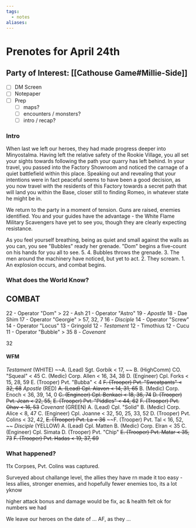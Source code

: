 ```yaml
---
tags:
  - notes
aliases:
---
```


# Prenotes for April 24th
## Party of Interest: [[Cathouse Game#Millie-Side]]
- [ ] DM Screen
- [ ] Notepaper
- [ ] Prep
	- [ ] maps?
	- [ ] encounters / monsters?
	- [ ] intro / recap?

### Intro
When last we left our heroes, they had made progress deeper into Minyostalma. Having left the relative safety of the Rookie Village, you all set your sights towards following the path your quarry has left behind. In your travel, you passed into the Factory Showroom and noticed the carnage of a quiet battlefield within this place. Speaking out and revealing that your intentions were in fact peaceful seems to have been a good decision, as you now travel with the residents of this Factory towards a secret path that will land you within the Base, closer still to finding Romeo, in whatever state he might be in.

We return to the party in a moment of tension. Guns are raised, enemies identified. You and your guides have the advantage - the White Flame Military Scavengers have yet to see you, though they are clearly expecting resistance.

As you feel yourself breathing, being as quiet and small against the walls as you can, you see "Bubbles" ready her grenade. "Dom" begins a five-count on his hands for you all to see. 5. 4. Bubbles throws the grenade. 3. The men around the machinery have noticed, but yet to act. 2. They scream. 1. An explosion occurs, and combat begins.

### What does the World Know?
## COMBAT
22 - Operator "Dom" > 
22 - Ash
21 - Operator "Astro"
19 - *Apostle*
18 - Dae Shim
17 - Operator "Georgie" > 57, 32, 7
16 - *Disciple*
14 - Operator "Screw"
14 - Operator "Locus"
13 - Gringold
12 - *Testament*
12 - Timothius
12 - Cucu
11 - Operator "Bubble" > 35
8 - *Covenant*

32

#### WFM
*Testament* (WHITE)
	~~A. (Lead) Sgt. Gorbik < 17, ~~
	B. (HighComm) CO. "Squeal" < 45
	C. (Medic) Corp. Allen < 16, 34, 38
	D. (Engineer) Cpl. Forks < 15, 28, 59
	E. (Trooper) Pvt. "Bubba" < 4
	~~F. (Trooper) Pvt. "Sweatpants" < 32, 68~~
*Apostle* (RED)
	~~A. (Lead) Cpl. Alavon < 14, 31, 65~~
	B. (Medic) Corp. Enoch < 36, 39, 14, 0
	~~C. (Engineer) Cpl. Benkaei < 18, 36, 74~~
	~~D. (Trooper) Pvt. Jean < 22, 55,~~ 
	~~E. (Trooper) Pvt. "Piddles" < 44, 62~~
	~~F. (Trooper) Pvt. Ohav < 16, 53~~
*Covenant* (GREEN)
	A. (Lead) Cpl. "Solid"
	B. (Medic) Corp. Alice < 8, 47
	C. (Engineer) Cpl. Joanne < 32, 50, 25, 33, 52
	D. (Trooper) Pvt. Colins < 32, 42, 
	~~E. (Trooper) Pvt. La < 36~~
	~~F. (Trooper) Pvt. Tal < 16, 52, ~~
*Disciple* (YELLOW)
	A. (Lead) Cpl. Matten
	B. (Medic) Corp. Elran < 35
	C. (Engineer) Cpl. Simata
	D. (Trooper) Pvt. "Chip"
	~~E. (Trooper) Pvt. Matar < 35, 73~~
	~~F. (Trooper) Pvt. Hadas < 19, 37, 69~~

### What happened?

11x Corpses, Pvt. Colins was captured.

Surveyed about challange level, the allies they have rn made it too easy - less allies, stronger enemies, and hopefully fewer enemies too, its a lot yknow

higher attack bonus and damage would be fix, ac & health felt ok for numbers we had

We leave our heroes on the date of ... AF, as they ...